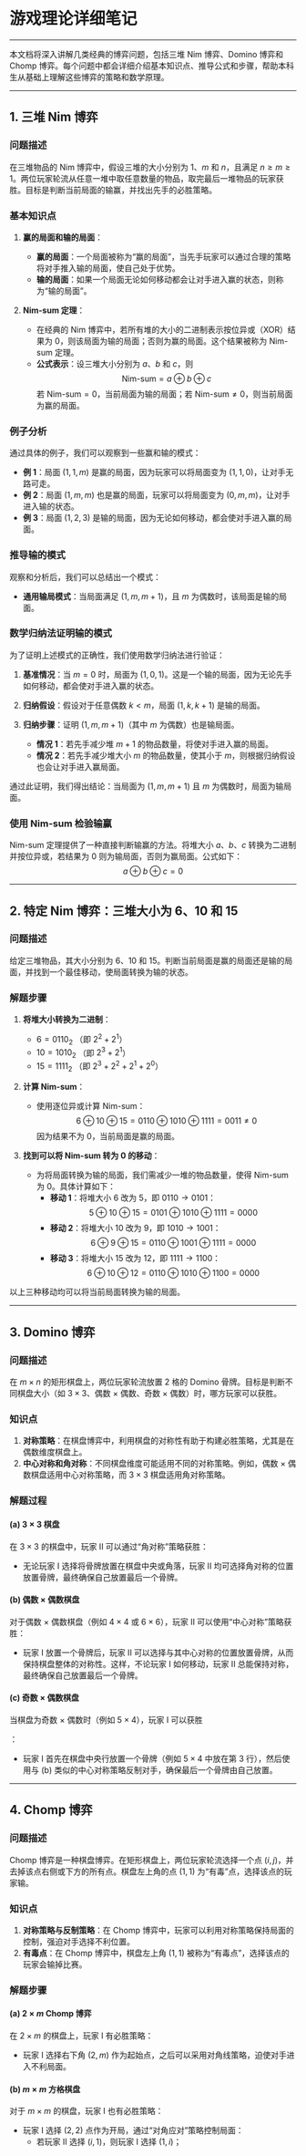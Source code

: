 # 游戏理论详细笔记

---

本文档将深入讲解几类经典的博弈问题，包括三堆 Nim 博弈、Domino 博弈和 Chomp 博弈。每个问题中都会详细介绍基本知识点、推导公式和步骤，帮助本科生从基础上理解这些博弈的策略和数学原理。

---

## 1. 三堆 Nim 博弈

### 问题描述
在三堆物品的 Nim 博弈中，假设三堆的大小分别为 $1$、$m$ 和 $n$，且满足 $n \geq m \geq 1$。两位玩家轮流从任意一堆中取任意数量的物品，取完最后一堆物品的玩家获胜。目标是判断当前局面的输赢，并找出先手的必胜策略。

### 基本知识点
1. **赢的局面和输的局面**：
   - **赢的局面**：一个局面被称为“赢的局面”，当先手玩家可以通过合理的策略将对手推入输的局面，使自己处于优势。
   - **输的局面**：如果一个局面无论如何移动都会让对手进入赢的状态，则称为“输的局面”。

2. **Nim-sum 定理**：
   - 在经典的 Nim 博弈中，若所有堆的大小的二进制表示按位异或（XOR）结果为 $0$，则该局面为输的局面；否则为赢的局面。这个结果被称为 Nim-sum 定理。
   - **公式表示**：设三堆大小分别为 $a$、$b$ 和 $c$，则
     $$
     \text{Nim-sum} = a \oplus b \oplus c
     $$
     若 $\text{Nim-sum} = 0$，当前局面为输的局面；若 $\text{Nim-sum} \neq 0$，则当前局面为赢的局面。

### 例子分析
通过具体的例子，我们可以观察到一些赢和输的模式：
- **例 1**：局面 $(1,1,m)$ 是赢的局面，因为玩家可以将局面变为 $(1,1,0)$，让对手无路可走。
- **例 2**：局面 $(1,m,m)$ 也是赢的局面，玩家可以将局面变为 $(0,m,m)$，让对手进入输的状态。
- **例 3**：局面 $(1,2,3)$ 是输的局面，因为无论如何移动，都会使对手进入赢的局面。

### 推导输的模式
观察和分析后，我们可以总结出一个模式：
- **通用输局模式**：当局面满足 $(1, m, m+1)$，且 $m$ 为偶数时，该局面是输的局面。

### 数学归纳法证明输的模式
为了证明上述模式的正确性，我们使用数学归纳法进行验证：

1. **基准情况**：当 $m = 0$ 时，局面为 $(1, 0, 1)$。这是一个输的局面，因为无论先手如何移动，都会使对手进入赢的状态。
  
2. **归纳假设**：假设对于任意偶数 $k < m$，局面 $(1, k, k+1)$ 是输的局面。

3. **归纳步骤**：证明 $(1, m, m+1)$（其中 $m$ 为偶数）也是输局面。
   - **情况 1**：若先手减少堆 $m+1$ 的物品数量，将使对手进入赢的局面。
   - **情况 2**：若先手减少堆大小 $m$ 的物品数量，使其小于 $m$，则根据归纳假设也会让对手进入赢局面。

通过此证明，我们得出结论：当局面为 $(1, m, m+1)$ 且 $m$ 为偶数时，局面为输局面。

### 使用 Nim-sum 检验输赢
Nim-sum 定理提供了一种直接判断输赢的方法。将堆大小 $a$、$b$、$c$ 转换为二进制并按位异或，若结果为 $0$ 则为输局面，否则为赢局面。公式如下：
$$
a \oplus b \oplus c = 0
$$

---

## 2. 特定 Nim 博弈：三堆大小为 6、10 和 15

### 问题描述
给定三堆物品，其大小分别为 $6$、$10$ 和 $15$。判断当前局面是赢的局面还是输的局面，并找到一个最佳移动，使局面转换为输的状态。

### 解题步骤

1. **将堆大小转换为二进制**：
   - $6 = 0110_2$ （即 $2^2 + 2^1$）
   - $10 = 1010_2$ （即 $2^3 + 2^1$）
   - $15 = 1111_2$ （即 $2^3 + 2^2 + 2^1 + 2^0$）

2. **计算 Nim-sum**：
   - 使用逐位异或计算 Nim-sum：
     $$
     6 \oplus 10 \oplus 15 = 0110 \oplus 1010 \oplus 1111 = 0011 \neq 0
     $$
     因为结果不为 $0$，当前局面是赢的局面。

3. **找到可以将 Nim-sum 转为 $0$ 的移动**：
   - 为将局面转换为输的局面，我们需减少一堆的物品数量，使得 Nim-sum 为 $0$。具体计算如下：
     - **移动 1**：将堆大小 $6$ 改为 $5$，即 $0110 \rightarrow 0101$：
       $$
       5 \oplus 10 \oplus 15 = 0101 \oplus 1010 \oplus 1111 = 0000
       $$
     - **移动 2**：将堆大小 $10$ 改为 $9$，即 $1010 \rightarrow 1001$：
       $$
       6 \oplus 9 \oplus 15 = 0110 \oplus 1001 \oplus 1111 = 0000
       $$
     - **移动 3**：将堆大小 $15$ 改为 $12$，即 $1111 \rightarrow 1100$：
       $$
       6 \oplus 10 \oplus 12 = 0110 \oplus 1010 \oplus 1100 = 0000
       $$

以上三种移动均可以将当前局面转换为输的局面。

---

## 3. Domino 博弈

### 问题描述
在 $m \times n$ 的矩形棋盘上，两位玩家轮流放置 2 格的 Domino 骨牌。目标是判断不同棋盘大小（如 $3 \times 3$、偶数 $\times$ 偶数、奇数 $\times$ 偶数）时，哪方玩家可以获胜。

### 知识点
1. **对称策略**：在棋盘博弈中，利用棋盘的对称性有助于构建必胜策略，尤其是在偶数维度棋盘上。
2. **中心对称和角对称**：不同棋盘维度可能适用不同的对称策略。例如，偶数 $\times$ 偶数棋盘适用中心对称策略，而 $3 \times 3$ 棋盘适用角对称策略。

### 解题过程

#### (a) $3 \times 3$ 棋盘
在 $3 \times 3$ 的棋盘中，玩家 II 可以通过“角对称”策略获胜：
- 无论玩家 I 选择将骨牌放置在棋盘中央或角落，玩家 II 均可选择角对称的位置放置骨牌，最终确保自己放置最后一个骨牌。

#### (b) 偶数 $\times$ 偶数棋盘
对于偶数 $\times$ 偶数棋盘（例如 $4 \times 4$ 或 $6 \times 6$），玩家 II 可以使用“中心对称”策略获胜：
- 玩家 I 放置一个骨牌后，玩家 II 可以选择与其中心对称的位置放置骨牌，从而保持棋盘整体的对称性。这样，不论玩家 I 如何移动，玩家 II 总能保持对称，最终确保自己放置最后一个骨牌。

#### (c) 奇数 $\times$ 偶数棋盘
当棋盘为奇数 $\times$ 偶数时（例如 $5 \times 4$），玩家 I 可以获胜

：
- 玩家 I 首先在棋盘中央行放置一个骨牌（例如 $5 \times 4$ 中放在第 $3$ 行），然后使用与 (b) 类似的中心对称策略反制对手，确保最后一个骨牌由自己放置。

---

## 4. Chomp 博弈

### 问题描述
Chomp 博弈是一种棋盘博弈。在矩形棋盘上，两位玩家轮流选择一个点 $(i, j)$，并去掉该点右侧或下方的所有点。棋盘左上角的点 $(1,1)$ 为“有毒”点，选择该点的玩家输。

### 知识点
1. **对称策略与反制策略**：在 Chomp 博弈中，玩家可以利用对称策略保持局面的控制，强迫对手选择不利位置。
2. **有毒点**：在 Chomp 博弈中，棋盘左上角 $(1,1)$ 被称为“有毒点”，选择该点的玩家会输掉比赛。

### 解题步骤

#### (a) $2 \times m$ Chomp 博弈
在 $2 \times m$ 的棋盘上，玩家 I 有必胜策略：
- 玩家 I 选择右下角 $(2, m)$ 作为起始点，之后可以采用对角线策略，迫使对手进入不利局面。

#### (b) $m \times m$ 方格棋盘
对于 $m \times m$ 的棋盘，玩家 I 也有必胜策略：
- 玩家 I 选择 $(2,2)$ 点作为开局，通过“对角应对”策略控制局面：
  - 若玩家 II 选择 $(i,1)$，则玩家 I 选择 $(1,i)$；